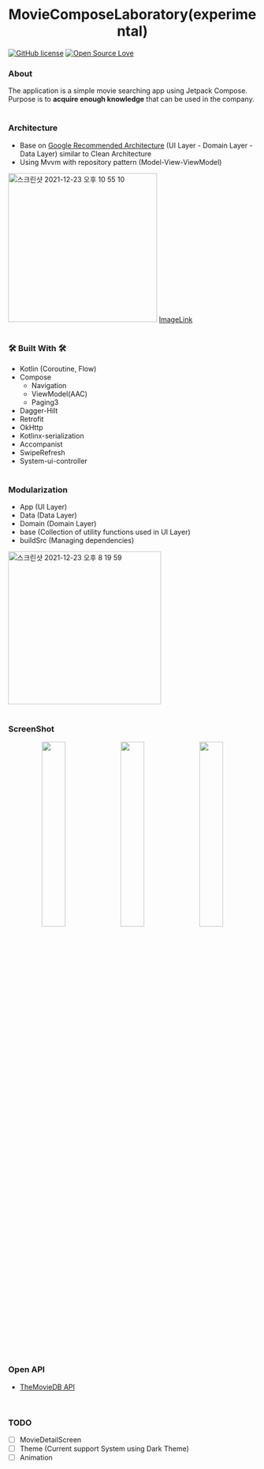 <h1 align="center">MovieComposeLaboratory(experimental)</h1>

[![GitHub license](https://img.shields.io/badge/License-MIT-blue.svg)](LICENSE)
[![Open Source Love](https://badges.frapsoft.com/os/v2/open-source.svg?v=103)](https://github.com/Nanamare/)

### About
The application is a simple movie searching app using Jetpack Compose. Purpose is to **acquire enough knowledge** that can be used in the company. 
<br><br>

### Architecture
 - Base on [Google Recommended Architecture](https://developer.android.com/jetpack/guide#recommended-app-arch) (UI Layer - Domain Layer - Data Layer) similar to Clean Architecture
 - Using Mvvm with repository pattern (Model-View-ViewModel)

<img width="302" alt="스크린샷 2021-12-23 오후 10 55 10" src="https://user-images.githubusercontent.com/17498974/147250233-2f022a65-3cc2-4546-89d9-0d9037b2db59.png"> [ImageLink](https://github.com/rmoustafa/Kotlin-Coroutines-Clean-Architecture)
<br><br>

### 🛠 Built With 🛠
- Kotlin (Coroutine, Flow)
- Compose
  - Navigation
  - ViewModel(AAC)
  - Paging3
- Dagger-Hilt
- Retrofit
- OkHttp
- Kotlinx-serialization
- Accompanist
 - SwipeRefresh
 - System-ui-controller
 <br><br>
 
 ### Modularization
  - App (UI Layer)
  - Data (Data Layer)
  - Domain (Domain Layer)
  - base (Collection of utility functions used in UI Layer)
  - buildSrc (Managing dependencies)
<img width="310" alt="스크린샷 2021-12-23 오후 8 19 59" src="https://user-images.githubusercontent.com/17498974/147242594-74726b66-8471-486c-b3ce-caef7f60bbf1.png">
<br><br>

 ### ScreenShot
 <p align="center">
<img src="https://user-images.githubusercontent.com/17498974/147248400-df98cefe-a3b9-4c73-92f1-ca31e7af1064.jpeg" width="31%"  />
<img src="https://user-images.githubusercontent.com/17498974/147248379-a5b410bd-822d-418d-8b79-2d1e35ed6762.jpeg"  width="31%" />
<img src="https://user-images.githubusercontent.com/17498974/147248396-aa4220d0-30d1-4351-8788-39b0e661c08f.jpeg" width="31%" />
</p>
<br>

 ### Open API
  - [TheMovieDB API](https://api.themoviedb.org)
<br>

 ### TODO
- [ ] MovieDetailScreen
- [ ] Theme (Current support System using Dark Theme)
- [ ] Animation
